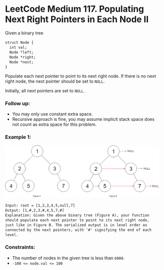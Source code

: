 # LeetCode Medium 117. Populating Next Right Pointers in Each Node II
Given a binary tree
```
struct Node {
  int val;
  Node *left;
  Node *right;
  Node *next;
}
```

Populate each next pointer to point to its next right node. If there is no next right node, the next pointer should be set to `NULL`.

Initially, all next pointers are set to `NULL`.

### Follow up:

* You may only use constant extra space.
* Recursive approach is fine, you may assume implicit stack space does not count as extra space for this problem.
 

### Example 1:

![117_sample](images/117_sample.png)
```
Input: root = [1,2,3,4,5,null,7]
Output: [1,#,2,3,#,4,5,7,#]
Explanation: Given the above binary tree (Figure A), your function should populate each next pointer to point to its next right node, just like in Figure B. The serialized output is in level order as connected by the next pointers, with '#' signifying the end of each level.
```

### Constraints:

* The number of nodes in the given tree is less than `6000`.
* `-100 <= node.val <= 100`